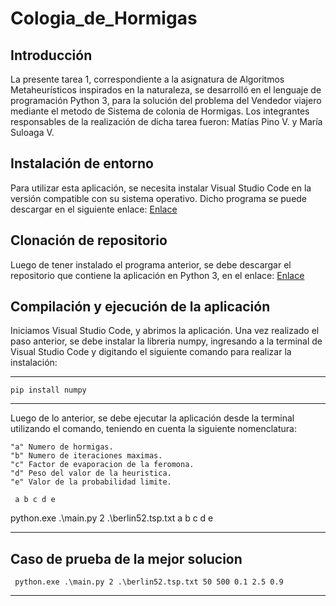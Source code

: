 # Cologia_de_Hormigas


## Introducción


La presente tarea 1, correspondiente a la asignatura de Algoritmos Metaheurísticos inspirados en la naturaleza, se desarrolló en el lenguaje de programación Python 3, para la solución del problema del Vendedor viajero mediante el metodo de Sistema de colonia de Hormigas. Los integrantes responsables de la realización de dicha tarea fueron:
Matías Pino V. y María Suloaga V.

## Instalación de entorno


Para utilizar esta aplicación, se necesita instalar Visual Studio Code en la versión compatible con su sistema operativo. Dicho programa se puede descargar en el siguiente enlace: [Enlace](https://code.visualstudio.com/download)

## Clonación de repositorio


Luego de tener instalado el programa anterior, se debe descargar el repositorio que contiene la aplicación en Python 3, en el enlace: [Enlace](https://github.com/MatiPino23/Colonia_de_Hormigas/archive/refs/heads/main.zip)


## Compilación y ejecución de la aplicación


Iniciamos Visual Studio Code, y abrimos la aplicación. Una vez realizado el paso anterior, se debe instalar la libreria numpy, ingresando a la terminal de Visual Studio Code y digitando el siguiente comando para realizar la instalación:

***
```
pip install numpy
```
***

Luego de lo anterior, se debe ejecutar la aplicación desde la terminal utilizando el comando, teniendo en cuenta la siguiente nomenclatura:

```
"a" Numero de hormigas. 
"b" Numero de iteraciones maximas.
"c" Factor de evaporacion de la feromona.
"d" Peso del valor de la heuristica. 
"e" Valor de la probabilidad limite. 

```
```
 a b c d e 
```
python.exe .\main.py 2 .\berlin52.tsp.txt a b c d e

***
## Caso de prueba de la mejor solucion
```
 python.exe .\main.py 2 .\berlin52.tsp.txt 50 500 0.1 2.5 0.9
```
***
